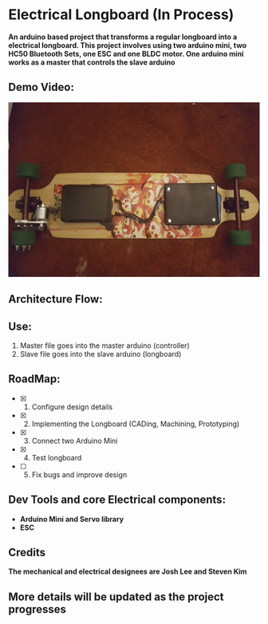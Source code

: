 # Electrical Longboard (In Process)

**An arduino based project that transforms a regular longboard into a electrical longboard.
This project involves using two arduino mini, two HC50 Bluetooth Sets, one ESC and one BLDC motor. One arduino mini works as a master that controls the slave arduino**

## Demo Video:
<img src="./img/e-longboard.jpg" width="650" height="350" />

## Architecture Flow:

## Use:
1. Master file goes into the master arduino (controller)
2. Slave file goes into the slave arduino (longboard)

## RoadMap:
  - [x] 1. Configure design details
  - [x] 2. Implementing the Longboard (CADing, Machining, Prototyping)
  - [x] 3. Connect two Arduino Mini
  - [x] 4. Test longboard
  - [ ] 5. Fix bugs and improve design

## Dev Tools and core Electrical components:
* **Arduino Mini and Servo library** 
* **ESC**

## Credits
**The mechanical and electrical designees are Josh Lee and Steven Kim**

## More details will be updated as the project progresses